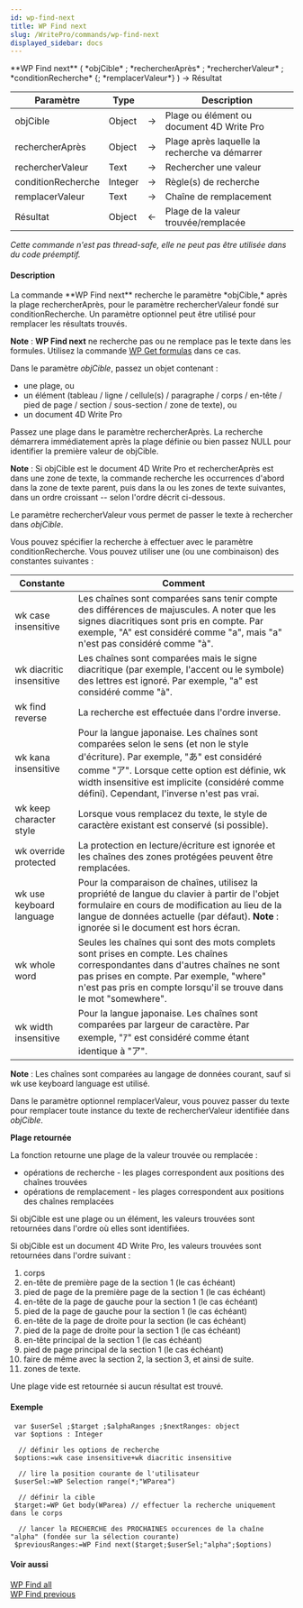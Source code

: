 ```yaml
---
id: wp-find-next
title: WP Find next
slug: /WritePro/commands/wp-find-next
displayed_sidebar: docs
---
```


<!--REF #_command_.WP Find next.Syntax-->**WP Find next** ( *objCible* ; *rechercherAprès* ; *rechercherValeur* ; *conditionRecherche* {; *remplacerValeur*} ) -> Résultat<!-- END REF-->
<!--REF #_command_.WP Find next.Params-->
| Paramètre | Type |  | Description |
| --- | --- | --- | --- |
| objCible | Object | &#8594;  | Plage ou élément ou document 4D Write Pro |
| rechercherAprès | Object | &#8594;  | Plage après laquelle la recherche va démarrer |
| rechercherValeur | Text | &#8594;  | Rechercher une valeur |
| conditionRecherche | Integer | &#8594;  | Règle(s) de recherche |
| remplacerValeur | Text | &#8594;  | Chaîne de remplacement |
| Résultat | Object | &#8592; | Plage de la valeur trouvée/remplacée |

<!-- END REF-->

*Cette commande n'est pas thread-safe, elle ne peut pas être utilisée dans du code préemptif.*


#### Description 

<!--REF #_command_.WP Find next.Summary-->La commande **WP Find next** recherche le paramètre *objCible,* après la plage rechercherAprès, pour le paramètre rechercherValeur fondé sur conditionRecherche.<!-- END REF--> Un paramètre optionnel peut être utilisé pour remplacer les résultats trouvés.

**Note** : **WP Find next** ne recherche pas ou ne remplace pas le texte dans les formules. Utilisez la commande [WP Get formulas](wp-get-formulas.md) dans ce cas. 

Dans le paramètre *objCible*, passez un objet contenant :

* une plage, ou
* un élément (tableau / ligne / cellule(s) / paragraphe / corps / en-tête / pied de page / section / sous-section / zone de texte), ou
* un document 4D Write Pro

Passez une plage dans le paramètre rechercherAprès. La recherche démarrera immédiatement après la plage définie ou bien passez NULL pour identifier la première valeur de objCible.

**Note** : Si objCible est le document 4D Write Pro et rechercherAprès est dans une zone de texte, la commande recherche les occurrences d'abord dans la zone de texte parent, puis dans la ou les zones de texte suivantes, dans un ordre croissant -- selon l'ordre décrit ci-dessous.

Le paramètre rechercherValeur vous permet de passer le texte à rechercher dans *objCible*.

Vous pouvez spécifier la recherche à effectuer avec le paramètre conditionRecherche. Vous pouvez utiliser une (ou une combinaison) des constantes suivantes :

| Constante                | Comment                                                                                                                                                                                                                                                                        |
| ------------------------ | ------------------------------------------------------------------------------------------------------------------------------------------------------------------------------------------------------------------------------------------------------------------------------ |
| wk case insensitive      | Les chaînes sont comparées sans tenir compte des différences de majuscules. A noter que les signes diacritiques sont pris en compte. Par exemple, "A" est considéré comme "a", mais "a" n'est pas considéré comme "à".                                                         |
| wk diacritic insensitive | Les chaînes sont comparées mais le signe diacritique (par exemple, l'accent ou le symbole) des lettres est ignoré. Par exemple, "a" est considéré comme "à".                                                                                                                   |
| wk find reverse          | La recherche est effectuée dans l'ordre inverse.                                                                                                                                                                                                                               |
| wk kana insensitive      | Pour la langue japonaise. Les chaînes sont comparées selon le sens (et non le style d'écriture). Par exemple, "あ" est considéré comme "ア". Lorsque cette option est définie, wk width insensitive est implicite (considéré comme défini). Cependant, l'inverse n'est pas vrai. |
| wk keep character style  | Lorsque vous remplacez du texte, le style de caractère existant est conservé (si possible).                                                                                                                                                                                    |
| wk override protected    | La protection en lecture/écriture est ignorée et les chaînes des zones protégées peuvent être remplacées.                                                                                                                                                                      |
| wk use keyboard language | Pour la comparaison de chaînes, utilisez la propriété de langue du clavier à partir de l'objet formulaire en cours de modification au lieu de la langue de données actuelle (par défaut). **Note** : ignorée si le document est hors écran.                                    |
| wk whole word            | Seules les chaînes qui sont des mots complets sont prises en compte. Les chaînes correspondantes dans d'autres chaînes ne sont pas prises en compte. Par exemple, "where" n'est pas pris en compte lorsqu'il se trouve dans le mot "somewhere".                                |
| wk width insensitive     | Pour la langue japonaise. Les chaînes sont comparées par largeur de caractère. Par exemple, "ｱ" est considéré comme étant identique à "ア".                                                                                                                                     |

**Note** : Les chaînes sont comparées au langage de données courant, sauf si wk use keyboard language est utilisé.

Dans le paramètre optionnel remplacerValeur, vous pouvez passer du texte pour remplacer toute instance du texte de rechercherValeur identifiée dans *objCible*.

**Plage retournée**

La fonction retourne une plage de la valeur trouvée ou remplacée :

* opérations de recherche - les plages correspondent aux positions des chaînes trouvées
* opérations de remplacement - les plages correspondent aux positions des chaînes remplacées

Si objCible est une plage ou un élément, les valeurs trouvées sont retournées dans l'ordre où elles sont identifiées. 

Si objCible est un document 4D Write Pro, les valeurs trouvées sont retournées dans l'ordre suivant :

1. corps
2. en-tête de première page de la section 1 (le cas échéant)
3. pied de page de la première page de la section 1 (le cas échéant)
4. en-tête de la page de gauche pour la section 1 (le cas échéant)
5. pied de la page de gauche pour la section 1 (le cas échéant)
6. en-tête de la page de droite pour la section (le cas échéant)
7. pied de la page de droite pour la section 1 (le cas échéant)
8. en-tête principal de la section 1 (le cas échéant)
9. pied de page principal de la section 1 (le cas échéant)
10. faire de même avec la section 2, la section 3, et ainsi de suite.
11. zones de texte.

Une plage vide est retournée si aucun résultat est trouvé. 

#### Exemple 

```4d
 var $userSel ;$target ;$alphaRanges ;$nextRanges: object
 var $options : Integer
 
  // définir les options de recherche
 $options:=wk case insensitive+wk diacritic insensitive
 
  // lire la position courante de l'utilisateur
 $userSel:=WP Selection range(*;"WParea")
 
  // définir la cible
 $target:=WP Get body(WParea) // effectuer la recherche uniquement dans le corps
 
  // lancer la RECHERCHE des PROCHAINES occurences de la chaîne "alpha" (fondée sur la sélection courante)
 $previousRanges:=WP Find next($target;$userSel;"alpha";$options)
```

#### Voir aussi 

[WP Find all](wp-find-all.md)  
[WP Find previous](wp-find-previous.md)  
